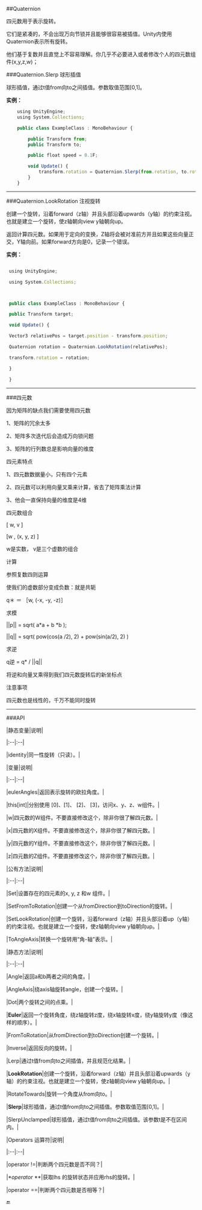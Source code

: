 ##Quaternion

四元数用于表示旋转。

它们是紧凑的，不会出现万向节锁并且能够很容易被插值。Unity内使用Quaternion表示所有旋转。

他们基于复数并且直觉上不容易理解。你几乎不必要进入或者修改个人的四元数组件(x,y,z,w)；


###Quaternion.Slerp 球形插值

球形插值，通过t值from向to之间插值。参数取值范围[0,1]。


**实例：**

```javascript
    using UnityEngine;
    using System.Collections;

    public class ExampleClass : MonoBehaviour {

        public Transform from;
        public Transform to;

        public float speed = 0.1F;

        void Update() {
            transform.rotation = Quaternion.Slerp(from.rotation, to.rotation, Time.time * speed);
        }
    }
```





---

###Quaternion.LookRotation 注视旋转

创建一个旋转，沿着forward（z轴）并且头部沿着upwards（y轴）的约束注视。也就是建立一个旋转，使z轴朝向view y轴朝向up。



返回计算四元数。如果用于定向的变换，Z轴将会被对准前方并且如果这些向量正交，Y轴向前。如果forward方向是0，记录一个错误。



**实例：**



```javascript

 using UnityEngine;

 using System.Collections;



 public class ExampleClass : MonoBehaviour {

 public Transform target;

 void Update() {

 Vector3 relativePos = target.position - transform.position;

 Quaternion rotation = Quaternion.LookRotation(relativePos);

 transform.rotation = rotation;

 }

 }

```



---

###四元数



 因为矩阵的缺点我们需要使用四元数

 1、矩阵的冗余太多

 2、矩阵多次迭代后会造成万向锁问题

 3、矩阵的行列数总是影响向量的维度



 四元素特点

 1、四元数数据量小，只有四个元素

 2、四元数可以利用向量叉乘来计算，省去了矩阵乘法计算

 3、他会一直保持向量的维度是4维



 四元数组合

 [ w, v ]

 [w , (x, y, z) ]

 w是实数， v是三个虚数的组合



 计算

 参照复数四则运算

 使我们的虚数部分变成负数：就是共轭

 q＊ ＝ ［w, (-x, -y, -z)］



 求模

 ||p|| = sqrt( a*a + b *b );

 ||q|| = sqrt( pow(cos(a /2), 2) + pow(sin(a/2), 2) )

 求逆

 q逆 = q* / ||q||



 将逆和向量叉乘得到我们四元数旋转后的新坐标点



 注意事项

 四元数也是线性的，千万不能同时旋转





---



###API



|静态变量|说明|

|:--|:--|

|identity|同一性旋转（只读）。|





|变量|说明|

|:--|:--|

|eulerAngles|返回表示旋转的欧拉角度。|

|this[int]|分别使用 [0]、[1]、 [2]、 [3]，访问x、y、z、w组件。|

|w|四元数的W组件。不要直接修改这个，除非你很了解四元数。|

|x|四元数的X组件。不要直接修改这个，除非你很了解四元数。|

|y|四元数的Y组件。不要直接修改这个，除非你很了解四元数。|

|z|四元数的Z组件。不要直接修改这个，除非你很了解四元数。|



|公有方法|说明|

|:--|:--|

|Set|设置存在的四元素的x, y, z 和w 组件。|

|SetFromToRotation|创建一个从fromDirection到toDirection的旋转。|

|SetLookRotation|创建一个旋转，沿着forward（z轴）并且头部沿着up（y轴）的约束注视。也就是建立一个旋转，使z轴朝向view y轴朝向up。|

|ToAngleAxis|转换一个旋转用“角-轴”表示。|



|静态方法|说明|

|:--|:--|

|Angle|返回a和b两者之间的角度。|

|AngleAxis|绕axis轴旋转angle，创建一个旋转。|

|Dot|两个旋转之间的点乘。|

|**Euler**|返回一个旋转角度，绕z轴旋转z度，绕x轴旋转x度，绕y轴旋转y度（像这样的顺序）。|

|FromToRotation|从fromDirection到toDirection创建一个旋转。|

|Inverse|返回反向的旋转。|

|Lerp|通过t值from向to之间插值，并且规范化结果。|

|**LookRotation**|创建一个旋转，沿着forward（z轴）并且头部沿着upwards（y轴）的约束注视。也就是建立一个旋转，使z轴朝向view y轴朝向up。|

|RotateTowards|旋转一个角度从from向to。|

|**Slerp**|球形插值，通过t值from向to之间插值。参数取值范围[0,1]。|

|SlerpUnclamped|球形插值，通过t值from向to之间插值。该参数t是不在区间内。|



|Operators 运算符|说明|

|:--|:--|

|operator !=|判断两个四元数是否不同？|

|**operator* **|获取lhs 的旋转状态并应用rhs的旋转。|

|operator ==|判断两个四元数是否相等？|





🔚


